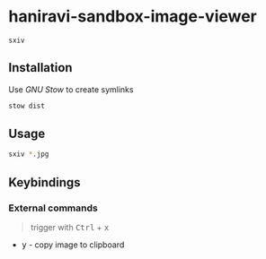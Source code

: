 # haniravi-sandbox-image-viewer

`sxiv`

## Installation

Use *GNU Stow* to create symlinks

```sh
stow dist
```

## Usage

```sh
sxiv *.jpg
```

## Keybindings

### External commands

> trigger with <kbd>Ctrl</kbd> + <kbd>x</kbd>

- <kbd>y</kbd> - copy image to clipboard
